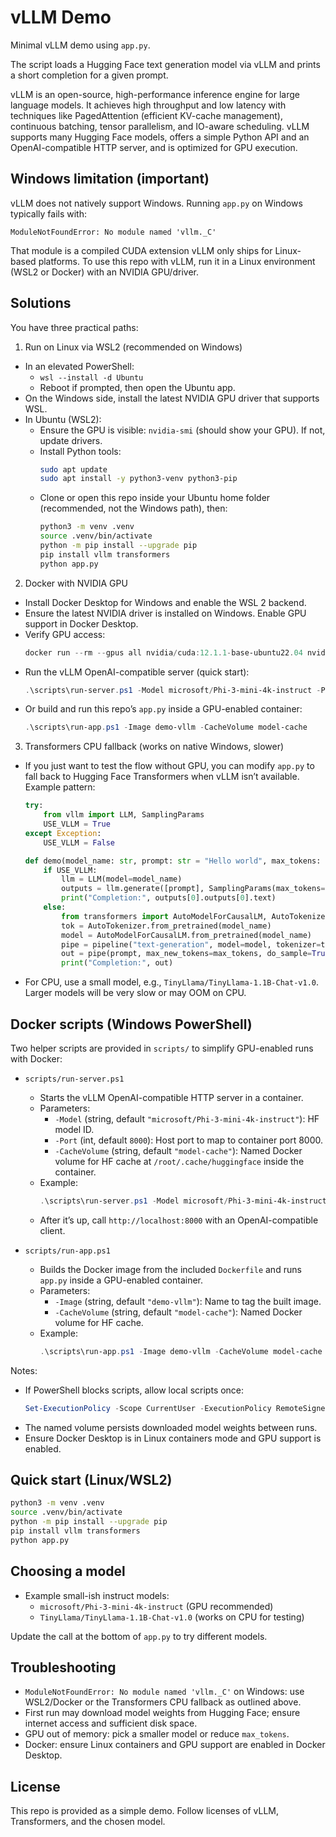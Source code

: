 # vLLM Demo

Minimal vLLM demo using `app.py`.

The script loads a Hugging Face text generation model via vLLM and prints a short completion for a given prompt.

vLLM is an open-source, high-performance inference engine for large language models. It achieves high throughput and low latency with techniques like PagedAttention (efficient KV-cache management), continuous batching, tensor parallelism, and IO-aware scheduling. vLLM supports many Hugging Face models, offers a simple Python API and an OpenAI-compatible HTTP server, and is optimized for GPU execution.

## Windows limitation (important)

vLLM does not natively support Windows. Running `app.py` on Windows typically fails with:

```
ModuleNotFoundError: No module named 'vllm._C'
```

That module is a compiled CUDA extension vLLM only ships for Linux-based platforms. To use this repo with vLLM, run it in a Linux environment (WSL2 or Docker) with an NVIDIA GPU/driver.

## Solutions

You have three practical paths:

1) Run on Linux via WSL2 (recommended on Windows)
- In an elevated PowerShell:
  - `wsl --install -d Ubuntu`
  - Reboot if prompted, then open the Ubuntu app.
- On the Windows side, install the latest NVIDIA GPU driver that supports WSL.
- In Ubuntu (WSL2):
  - Ensure the GPU is visible: `nvidia-smi` (should show your GPU). If not, update drivers.
  - Install Python tools:
    ```bash
    sudo apt update
    sudo apt install -y python3-venv python3-pip
    ```
  - Clone or open this repo inside your Ubuntu home folder (recommended, not the Windows path), then:
    ```bash
    python3 -m venv .venv
    source .venv/bin/activate
    python -m pip install --upgrade pip
    pip install vllm transformers
    python app.py
    ```

2) Docker with NVIDIA GPU
- Install Docker Desktop for Windows and enable the WSL 2 backend.
- Ensure the latest NVIDIA driver is installed on Windows. Enable GPU support in Docker Desktop.
- Verify GPU access:
  ```powershell
  docker run --rm --gpus all nvidia/cuda:12.1.1-base-ubuntu22.04 nvidia-smi
  ```
- Run the vLLM OpenAI-compatible server (quick start):
  ```powershell
  .\scripts\run-server.ps1 -Model microsoft/Phi-3-mini-4k-instruct -Port 8000 -CacheVolume model-cache
  ```
- Or build and run this repo’s `app.py` inside a GPU-enabled container:
  ```powershell
  .\scripts\run-app.ps1 -Image demo-vllm -CacheVolume model-cache
  ```

3) Transformers CPU fallback (works on native Windows, slower)
- If you just want to test the flow without GPU, you can modify `app.py` to fall back to Hugging Face Transformers when vLLM isn’t available. Example pattern:
  ```python
  try:
      from vllm import LLM, SamplingParams
      USE_VLLM = True
  except Exception:
      USE_VLLM = False

  def demo(model_name: str, prompt: str = "Hello world", max_tokens: int = 50):
      if USE_VLLM:
          llm = LLM(model=model_name)
          outputs = llm.generate([prompt], SamplingParams(max_tokens=max_tokens))
          print("Completion:", outputs[0].outputs[0].text)
      else:
          from transformers import AutoModelForCausalLM, AutoTokenizer, pipeline
          tok = AutoTokenizer.from_pretrained(model_name)
          model = AutoModelForCausalLM.from_pretrained(model_name)
          pipe = pipeline("text-generation", model=model, tokenizer=tok)
          out = pipe(prompt, max_new_tokens=max_tokens, do_sample=True)[0]["generated_text"]
          print("Completion:", out)
  ```
- For CPU, use a small model, e.g., `TinyLlama/TinyLlama-1.1B-Chat-v1.0`. Larger models will be very slow or may OOM on CPU.

## Docker scripts (Windows PowerShell)

Two helper scripts are provided in `scripts/` to simplify GPU-enabled runs with Docker:

- `scripts/run-server.ps1`
  - Starts the vLLM OpenAI-compatible HTTP server in a container.
  - Parameters:
    - `-Model` (string, default `"microsoft/Phi-3-mini-4k-instruct"`): HF model ID.
    - `-Port` (int, default `8000`): Host port to map to container port 8000.
    - `-CacheVolume` (string, default `"model-cache"`): Named Docker volume for HF cache at `/root/.cache/huggingface` inside the container.
  - Example:
    ```powershell
    .\scripts\run-server.ps1 -Model microsoft/Phi-3-mini-4k-instruct -Port 8000 -CacheVolume model-cache
    ```
  - After it’s up, call `http://localhost:8000` with an OpenAI-compatible client.

- `scripts/run-app.ps1`
  - Builds the Docker image from the included `Dockerfile` and runs `app.py` inside a GPU-enabled container.
  - Parameters:
    - `-Image` (string, default `"demo-vllm"`): Name to tag the built image.
    - `-CacheVolume` (string, default `"model-cache"`): Named Docker volume for HF cache.
  - Example:
    ```powershell
    .\scripts\run-app.ps1 -Image demo-vllm -CacheVolume model-cache
    ```

Notes:
- If PowerShell blocks scripts, allow local scripts once:
  ```powershell
  Set-ExecutionPolicy -Scope CurrentUser -ExecutionPolicy RemoteSigned
  ```
- The named volume persists downloaded model weights between runs.
- Ensure Docker Desktop is in Linux containers mode and GPU support is enabled.

## Quick start (Linux/WSL2)

```bash
python3 -m venv .venv
source .venv/bin/activate
python -m pip install --upgrade pip
pip install vllm transformers
python app.py
```

## Choosing a model
- Example small-ish instruct models:
  - `microsoft/Phi-3-mini-4k-instruct` (GPU recommended)
  - `TinyLlama/TinyLlama-1.1B-Chat-v1.0` (works on CPU for testing)

Update the call at the bottom of `app.py` to try different models.

## Troubleshooting
- `ModuleNotFoundError: No module named 'vllm._C'` on Windows: use WSL2/Docker or the Transformers CPU fallback as outlined above.
- First run may download model weights from Hugging Face; ensure internet access and sufficient disk space.
- GPU out of memory: pick a smaller model or reduce `max_tokens`.
- Docker: ensure Linux containers and GPU support are enabled in Docker Desktop.

## License
This repo is provided as a simple demo. Follow licenses of vLLM, Transformers, and the chosen model.
